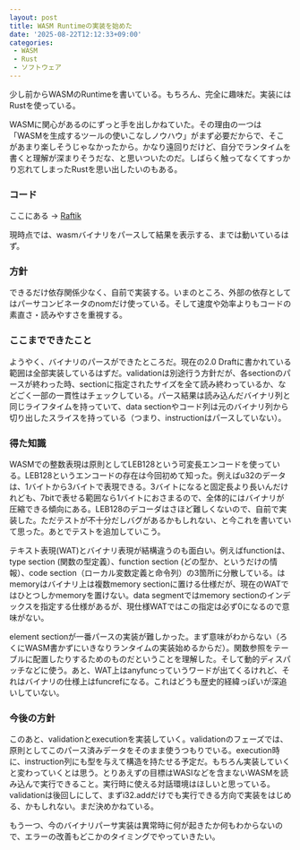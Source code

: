 ```yaml
---
layout: post
title: WASM Runtimeの実装を始めた
date: '2025-08-22T12:12:33+09:00'
categories:
 - WASM
 - Rust
 - ソフトウェア
---
```


少し前からWASMのRuntimeを書いている。もちろん、完全に趣味だ。実装にはRustを使っている。

WASMに関心があるのにずっと手を出しかねていた。その理由の一つは「WASMを生成するツールの使いこなしノウハウ」がまず必要だからで、そこがあまり楽しそうじゃなかったから。かなり遠回りだけど、自分でランタイムを書くと理解が深まりそうだな、と思いついたのだ。しばらく触ってなくてすっかり忘れてしまったRustを思い出したいのもある。

### コード

ここにある → [Raftik](https://github.com/skoji/raftik/)

現時点では、wasmバイナリをパースして結果を表示する、までは動いているはず。


### 方針

できるだけ依存関係少なく、自前で実装する。いまのところ、外部の依存としてはパーサコンビネータのnomだけ使っている。そして速度や効率よりもコードの素直さ・読みやすさを重視する。

### ここまでできたこと

ようやく、バイナリのパースができたところだ。現在の2.0 Draftに書かれている範囲は全部実装しているはずだ。validationは別途行う方針だが、各sectionのパースが終わった時、sectionに指定されたサイズを全て読み終わっているか、などごく一部の一貫性はチェックしている。パース結果は読み込んだバイナリ列と同じライフタイムを持っていて、data sectionやコード列は元のバイナリ列から切り出したスライスを持っている（つまり、instructionはパースしていない）。

### 得た知識

WASMでの整数表現は原則としてLEB128という可変長エンコードを使っている。LEB128というエンコードの存在は今回初めて知った。例えばu32のデータは、1バイトから3バイトで表現できる。3バイトになると固定長より長いんだけれども、7bitで表せる範囲なら1バイトにおさまるので、全体的にはバイナリが圧縮できる傾向にある。LEB128のデコーダはさほど難しくないので、自前で実装した。ただテストが不十分だしバグがあるかもしれない、と今これを書いていて思った。あとでテストを追加していこう。

テキスト表現(WAT)とバイナリ表現が結構違うのも面白い。例えばfunctionは、type section (関数の型定義）、function section (どの型か、というだけの情報）、code section（ローカル変数定義と命令列）の3箇所に分散している。はmemoryはバイナリ上は複数memory sectionに置ける仕様だが、現在のWATではひとつしかmemoryを置けない。data segmentではmemory sectionのインデックスを指定する仕様があるが、現仕様WATではこの指定は必ず0になるので意味がない。

element sectionが一番パースの実装が難しかった。まず意味がわからない（ろくにWASM書かずにいきなりランタイムの実装始めるからだ）。関数参照をテーブルに配置したりするためのものだということを理解した。そして動的ディスパッチなどに使う。あと、WAT上はanyfuncっていうワードが出てくるけれど、それはバイナリの仕様上はfuncrefになる。これはどうも歴史的経緯っぽいが深追いしていない。

### 今後の方針

このあと、validationとexecutionを実装していく。validationのフェーズでは、原則としてこのパース済みデータをそのまま使うつもりでいる。execution時に、instruction列にも型を与えて構造を持たせる予定だ。もちろん実装していくと変わっていくとは思う。とりあえずの目標はWASIなどを含まないWASMを読み込んで実行できること。実行時に使える対話環境はほしいと思っている。validationは後回しにして、まずi32.addだけでも実行できる方向で実装をはじめる、かもしれない。まだ決めかねている。

もう一つ、今のバイナリパーサ実装は異常時に何が起きたか何もわからないので、エラーの改善もどこかのタイミングでやっていきたい。




